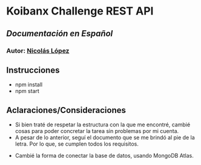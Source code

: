 # **Koibanx Challenge REST API**
## *Documentación en Español*
### Autor: [Nicolás López](https://github.com/necogamy)

## **Instrucciones**
+ npm install
+ npm start

## **Aclaraciones/Consideraciones**
* Si bien traté de respetar la estructura con la que me encontré, cambié cosas para poder concretar la tarea sin problemas por mi cuenta.
* A pesar de lo anterior, seguí el documento que se me brindó al pie de la letra. Por lo que, se cumplen todos los requisitos.
+ Cambié la forma de conectar la base de datos, usando MongoDB Atlas.